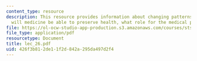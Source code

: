 ```yaml
---
content_type: resource
description: This resource provides information about changing patterns of disease,
  will medicine be able to preserve health, what role for the medical profession?
file: https://ol-ocw-studio-app-production.s3.amazonaws.com/courses/sts-005-disease-and-society-in-america-fall-2005/426f3b812de11f2d842a295da497d2f4_lec_26.pdf
file_type: application/pdf
resourcetype: Document
title: lec_26.pdf
uid: 426f3b81-2de1-1f2d-842a-295da497d2f4
---
```

